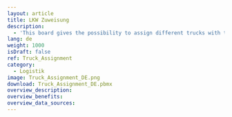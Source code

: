 ```yaml
---
layout: article
title: LKW Zuweisung
description: 
  - 'This board gives the possibility to assign different trucks with their licence plate to a specific gate at a dedicated time. The trucks can be assigned with the help of the Peakboard webinterface. There you can store and maintain all data directly on the Peakboard Box. Upload the visualization to your box and open the webinterface: Home Tab -> Manage / Upload -> Select the box -> Webinterface Button at the top. Login and manage all trucks with the "gates" list.'
lang: de
weight: 1000
isDraft: false
ref: Truck_Assignment
category:
  - Logistik
image: Truck_Assignment_DE.png
download: Truck_Assignment_DE.pbmx
overview_description:
overview_benefits:
overview_data_sources:
---
```

